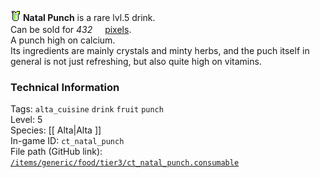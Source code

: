 ![ ](https://raw.githubusercontent.com/Ceterai/Enternia/main/items/generic/food/tier3/ct_natal_punch.png) **Natal Punch** is a rare lvl.5 drink.  
Can be sold for *432* <img src="https://starbounder.org/mediawiki/images/2/21/Pixel.png" width="12" height="16"/> [pixels](https://starbounder.org/Pixel).  
A punch high on calcium.  
Its ingredients are mainly crystals and minty herbs, and the puch itself in general is not just refreshing, but also quite high on vitamins.

### Technical Information

Tags: `alta_cuisine` `drink` `fruit` `punch`  
Level: 5  
Species: [[ Alta|Alta ]]  
In-game ID: `ct_natal_punch`  
File path (GitHub link): [`/items/generic/food/tier3/ct_natal_punch.consumable`](https://github.com/Ceterai/Enternia/blob/main/items/generic/food/tier3/ct_natal_punch.consumable)
